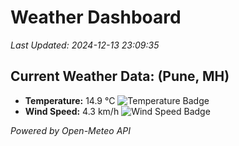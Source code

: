 
# Weather Dashboard

_Last Updated: 2024-12-13 23:09:35_

## Current Weather Data: (Pune, MH)
- **Temperature:** 14.9 °C ![Temperature Badge](https://img.shields.io/badge/Temperature-Low%20Temp-blue)
- **Wind Speed:** 4.3 km/h ![Wind Speed Badge](https://img.shields.io/badge/Wind%20Speed-Low%20Wind-blue)

*Powered by Open-Meteo API*
